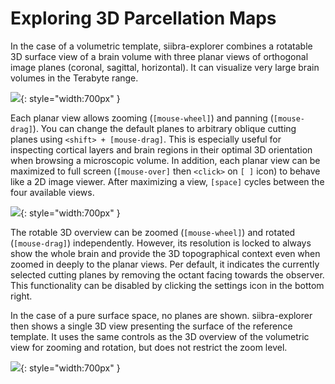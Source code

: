 # Exploring 3D Parcellation Maps

In the case of a volumetric template, siibra-explorer combines a rotatable 3D surface view of a brain volume with three planar views of orthogonal image planes (coronal, sagittal, horizontal). It can visualize very large brain volumes in the Terabyte range.

![](https://data-proxy.ebrains.eu/api/v1/buckets/reference-atlas-data/static/julichbrain_bigbrain_4panel.png){: style="width:700px" }

Each planar view allows zooming (`[mouse-wheel]`) and panning (`[mouse-drag]`). 
You can change the default planes to arbitrary oblique cutting planes using `<shift> + [mouse-drag]`. This is especially useful for inspecting cortical layers and brain regions in their optimal 3D orientation when browsing a microscopic volume.
In addition, each planar view can be maximized to full screen (`[mouse-over]` then `<click>` on `[ ]` icon) to behave like a 2D image viewer.
After maximizing a view, `[space]` cycles between the four available views.

![](https://data-proxy.ebrains.eu/api/v1/buckets/reference-atlas-data/static/julichbrain_bigbrain_coronal.png){: style="width:700px" }


The rotable 3D overview can be zoomed (`[mouse-wheel]`) and rotated (`[mouse-drag]`) independently.
However, its resolution is locked to always show the whole brain and provide the 3D topographical context even when zoomed in deeply to the planar views. 
Per default, it indicates the currently selected cutting planes by removing the octant facing towards the observer. This functionality can be disabled by clicking the settings icon in the bottom right.

In the case of a pure surface space, no planes are shown. siibra-explorer then shows a single 3D view presenting the surface of the reference template. It uses the same controls as the 3D overview of the volumetric view for zooming and rotation, but does not restrict the zoom level.

![](https://data-proxy.ebrains.eu/api/v1/buckets/reference-atlas-data/static/julichbrain_fsaverage.png){: style="width:700px" }

